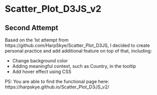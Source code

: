 # Scatter_Plot_D3JS_v2
## Second Attempt
<p>Based on the 1st attempt from https://github.com/HarpSkye/Scatter_Plot_D3JS, I decided to create personal practice and add additional feature on top of that, including:
<ul> 
  <li>Change background color</li>
  <li>Adding meaningful context, such as Country, in the tooltip</li>
  <li>Add hover effect using CSS</li>
 </ul>
 PS: You are able to find the functional page here: https://harpskye.github.io/Scatter_Plot_D3JS_v2/
